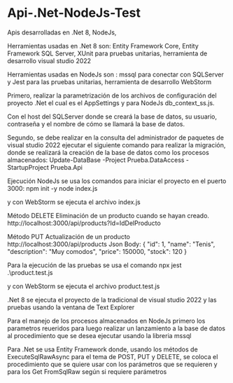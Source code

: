 # Api-.Net-NodeJs-Test
 Apis desarrolladas en .Net 8, NodeJs,
 
 Herramientas usadas en .Net 8 son: Entity Framework Core, Entity Framework SQL Server, XUnit para pruebas unitarias, herramienta de desarrollo visual studio 2022
 
 Herramientas usadas en NodeJs son : mssql para conectar con SQLServer y Jest para las pruebas unitarias, herramienta de desarrollo WebStorm
 
 Primero, realizar la parametrización de los archivos de configuración del proyecto .Net el cual es el AppSettings y para NodeJs db_context_ss.js.

 Con el host del SQLServer donde se creará la base de datos, su usuario, contraseña y el nombre de cómo se llamará la base de datos.
 
 Segundo, se debe realizar en la consulta del administrador de paquetes de visual studio 2022 ejecutar el siguiente comando para realizar la migración, donde se realizará la creación de la base de datos como los procesos almacenados:
 Update-DataBase -Project Prueba.DataAccess -StartupProject Prueba.Api
 
 Ejecución
 NodeJs se usa los comandos para iniciar el proyecto en el puerto 3000:
 npm init -y
 node index.js
 
 y con WebStorm se ejecuta el archivo index.js

 Método DELETE
 Eliminación de un producto cuando se hayan creado.
 http://localhost:3000/api/products?Id=IdDelProducto
 
 Método PUT
 Actualización de un producto
 http://localhost:3000/api/products
 Json Body:
 {
   "id": 1,
   "name": "Tenis",
   "description": "Muy comodos",
   "price": 150000,
   "stock": 120
 }
 
 Para la ejecución de las pruebas se usa el comando
 npx jest .\product.test.js
 
 y con WebStorm se ejecuta el archivo product.test.js
 
 .Net 8 se ejecuta el proyecto de la tradicional de visual studio 2022 y las pruebas usando la ventana de Text Explorer
 
 Para el manejo de los procesos almacenados en NodeJs primero los parametros reueridos para luego realizar un lanzamiento a la base de datos al procedimiento que se desea ejecutar usando la libreria mssql
 
 Para .Net se usa Entity Framework donde, usando los métodos de ExecuteSqlRawAsync para el tema de POST, PUT y DELETE, se coloca el procedimiento que se quiere usar con los parámetros que se requieren y para los Get FromSqlRaw según si requiere parámetros